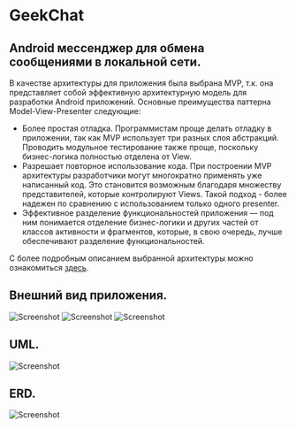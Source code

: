 # GeekChat
## Android мессенджер для обмена сообщениями в локальной сети.

В качестве архитектуры для приложения была выбрана MVP, т.к. она представляет собой эффективную архитектурную модель для разработки Android приложений. Основные преимущества паттерна Model-View-Presenter следующие:

- Более простая отладка. Программистам проще делать отладку в приложении, так как MVP использует три разных слоя абстракций. Проводить модульное тестирование также проще, поскольку бизнес-логика полностью отделена от View.
- Разрешает повторное использование кода. При построении MVP архитектуры разработчики могут многократно применять уже написанный код. Это становится возможным благодаря множеству представителей, которые контролируют Views. Такой подход - более надежен по сравнению с использованием только одного presenter.
- Эффективное разделение функциональностей приложения — под ним понимается отделение бизнес-логики и других частей от классов активности и фрагментов, которые, в свою очередь, лучше обеспечивают разделение функциональностей.

С более подробным описанием выбранной архитектуры можно ознакомиться [здесь](https://smartum.pro/ru/blog-ru/mvp-architecture-development-for-android-apps-tips-and-technologies/).

## Внешний вид приложения.
![Screenshot](screens/1.png)
![Screenshot](screens/2.png)
![Screenshot](screens/3.png)

## UML.
![Screenshot](UML.jpg)

## ERD.
![Screenshot](ERD.png)